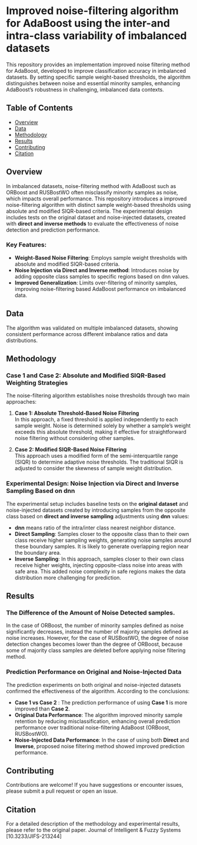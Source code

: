 # Improved noise-filtering algorithm for AdaBoost using the inter-and intra-class variability of imbalanced datasets

This repository provides an implementation improved noise filtering method for AdaBoost, developed to improve classification accuracy in imbalanced datasets. By setting specific sample weight-based thresholds, the algorithm distinguishes between noise and essential minority samples, enhancing AdaBoost’s robustness in challenging, imbalanced data contexts.

## Table of Contents
- [Overview](#overview)
- [Data](#data)
- [Methodology](#methodology)
- [Results](#results)
- [Contributing](#contributing)
- [Citation](#citation)

## Overview
In imbalanced datasets, noise-filtering method with AdaBoost such as ORBoost and RUSBostWO often misclassify minority samples as noise, which impacts overall performance. This repository introduces a improved noise-filtering algorithm with distinct sample weight-based thresholds using absolute and modified SIQR-based criteria. The experimental design includes tests on the original dataset and noise-injected datasets, created with **direct and inverse methods** to evaluate the effectiveness of noise detection and prediction performance.

### Key Features:
- **Weight-Based Noise Filtering**: Employs sample weight thresholds with absolute and modified SIQR-based criteria.
- **Noise Injection via Direct and Inverse method**: Introduces noise by adding opposite class samples to specific regions based on dnn values.
- **Improved Generalization**: Limits over-filtering of minority samples, improving noise-filtering based AdaBoost performance on imbalanced data.

## Data
The algorithm was validated on multiple imbalanced datasets, showing consistent performance across different imbalance ratios and data distributions.

## Methodology

### Case 1 and Case 2: Absolute and Modified SIQR-Based Weighting Strategies
The noise-filtering algorithm establishes noise thresholds through two main approaches:

1. **Case 1: Absolute Threshold-Based Noise Filtering**  
   In this approach, a fixed threshold is applied independently to each sample weight. Noise is determined solely by whether a sample’s weight exceeds this absolute threshold, making it effective for straightforward noise filtering without considering other samples.

2. **Case 2: Modified SIQR-Based Noise Filtering**  
   This approach uses a modified form of the semi-interquartile range (SIQR) to determine adaptive noise thresholds. The traditional SIQR is adjusted to consider the skewness of sample weight distribution. 

### Experimental Design: Noise Injection via Direct and Inverse Sampling Based on dnn
The experimental setup includes baseline tests on the **original dataset** and noise-injected datasets created by introducing samples from the opposite class based on **direct and inverse sampling** adjustments using **dnn** values:
- **dnn** means ratio of the intra/inter class nearest neighbor distance.
- **Direct Sampling**: Samples closer to the opposite class than to their own class receive higher sampling weights, generating noise samples around these boundary samples. It is likely to generate overlapping region near the boundary area. 
- **Inverse Sampling**: In this approach, samples closer to their own class receive higher weights, injecting opposite-class noise into areas with safe area. This added noise complexity in safe regions makes the data distribution more challenging for prediction.

## Results

### The Difference of the Amount of Noise Detected samples.
In the case of ORBoost, the number of minority samples defined as noise significantly decreases, instead the number of majority samples defined as noise increases.
However, for the case of RUSBostWO, the degree of noise detection changes becomes lower than the degree of ORBoost, because some of majority class samples are deleted before applying noise filtering method.

### Prediction Performance on Original and Noise-Injected Data
The prediction experiments on both original and noise-injected datasets confirmed the effectiveness of the algorithm. According to the conclusions:
- **Case 1 vs Case 2** : The prediction performance of using **Case 1** is more improved than **Case 2**.
- **Original Data Performance**: The algorithm improved minority sample retention by reducing misclassification, enhancing overall prediction performance over traditional noise-filtering AdaBoost (ORBoost, RUSBostWO).
- **Noise-Injected Data Performance**: In the case of using both **Direct** and **Inverse**, proposed noise filtering method showed improved prediction performance. 

## Contributing

Contributions are welcome! If you have suggestions or encounter issues, please submit a pull request or open an issue.

## Citation
For a detailed description of the methodology and experimental results, please refer to the original paper. Journal of Intelligent & Fuzzy Systems [10.3233/JIFS-213244]

